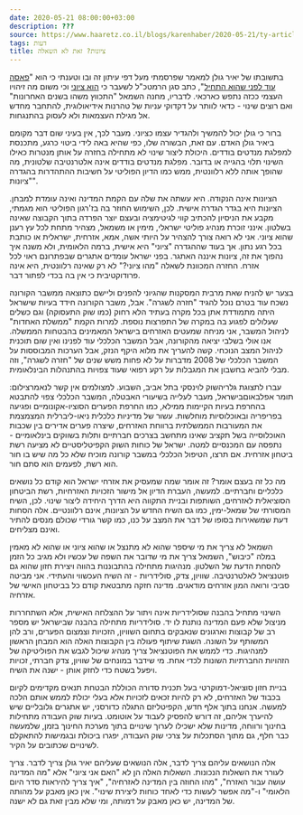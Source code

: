 ```yaml
---
date: 2020-05-21 08:00:00+03:00
description: ???
source: https://www.haaretz.co.il/blogs/karenhaber/2020-05-21/ty-article/0000017f-f8c8-d318-afff-fbeb4af50000
tags: דעות
title: ציונות? זאת לא השאלה
---
```


בתשובתו של יאיר גולן למאמר שפרסמתי מעל דפי עיתון זה ובו וטענתי כי הוא "[פאסה עוד לפני שהוא התחיל](/blogs/karenhaber/2020-05-12/ty-article/0000017f-f8fe-d460-afff-fbfeb0ef0000)", כתב סגן הרמטכ"ל לשעבר כי [הוא ציוני](/opinions/2020-05-14/ty-article-opinion/.premium/0000017f-e89e-df2c-a1ff-fedf076f0000) וכי משום מה זיהויו העצמי ככזה נתפש כארכאי. לדבריו, מחנה השמאל "התכווץ משהו בשנים האחרונות" ואם רוצים שינוי - כדאי לוותר על דקדוקי עניות של טהרנות אידיאולוגית, להתחבר מחדש אל מגילת העצמאות ולא לעסוק בהתנגחות. 

ברור כי גולן יכול להמשיך ולהגדיר עצמו כציוני. מעבר לכך, אין בעיני שום דבר מקומם ביאיר גולן האדם. עם זאת, הבשורה שלו, כפי שהיא באה לידי ביטוי כרגע, מתכנסת למפלגת מנדטים בודדים. היכולת ליצור שינוי לא מתחילה בחזרה על אותן מנטרות כאילו השינוי תלוי בהגייה או בדובר. מפלגת מנדטים בודדים אינה אלטרנטיבה שלטונית, מה שהופך אותה ללא רלוונטית, ממש כמו הדיון הפוליטי על חשיבות ההתהדרות בהגדרה "ציונות". 

הציונות אינה הנקודה. היא עשתה את שלה עם הקמת המדינה ואינה עומדת למבחן. הציונות היא בגדר הגדרה אישית. לכן, השימוש החוזר בה בז'רגון הפוליטי הוא מגמתי, מקבע את הניסיון להכתיב קווי לגיטימציה ובעצם יוצר הפרדה בתוך הקבוצה שאינה בשלטון. אינני זוכרת מנהיג פוליטי ישראלי, מימין או משמאל, מצהיר מתחת לכל עץ רענן שהוא ציוני. אני לא רואה צורך להצהיר על היותי אשה, אמא, אזרחית, ישראלית או כותבת בכל רגע נתון. אך בעוד שההגדרה "ציוני" היא אישית, ברמה הלאומית, ולא משנה איך נהפוך את זה, ציונות איננה האתגר. בפני ישראל עומדים אתגרים שבפתרונם ראוי לכל אזרח. החזרה המכוונת לשאלה "מהו ציוני?" לא רק שאינה רלוונטית, היא אינה פרודוקטיבית כי אין בה בכדי לפתור דבר. 

בצער יש להניח שאת מרבית המסקנות שהגיוני להפנים וליישם כתוצאה ממשבר הקורונה נשכח עוד בטרם נוכל להגיד "חזרה לשגרה". אבל, משבר הקורונה חידד בעיות שישראל היתה מתמודדת אתן בכל מקרה בעתיד הלא רחוק (כמו שוק התעסוקה) וגם כשלים שעלולים לפגוע בה במקרה של התפרצות נוספת. למרות הקמת "ממשלת האחדות" לניהול המשבר, אני מניחה שמעטים האזרחים בישראל המאמינים בהבטחות הממשלה. אנו אולי בשלבי יציאה מהקורונה, אבל המשבר הכלכלי עוד לפנינו ואין שום תוכנית לניהול המצב הנוכחי. קשה להעריך את מלוא היקף הנזק, אבל הערכות המבוססות על המשבר הכלכלי של 2008 מדברות על לא פחות משש שנים של "חזרה לשגרה", וזה מבלי להביא בחשבון את המגבלות על רקע רפואי שעוד צפויות בהתנהלות הבינלאומית. 

 עברו לתצוגת גלריהשוק לוינסקי בתל אביב, השבוע. למצולמים אין קשר לנאמרצילום: תומר אפלבאוםבישראל, מעבר לעלייה בשיעורי האבטלה, המשבר הכלכלי צפוי להתבטא בהחרפת בעיות הקיימות ממילא, כמו החרפת הפערים הסוציו-אקונומיים ופגיעה בפריפריה ובאוכלוסיות מוחלשות. עשור של מדיניות כלכלית ניאו-ליברלית המצמצמת את המעורבות הממשלתית ברווחת האזרחים, שיצרה פערים אדירים בין שכבות האוכלוסייה בשל תקציב שאינו מתחשב בצרכים חברתיים ותלות בשווקים בינלאומיים - נתפסה עם המכנסיים למטה. ישראל של כוחות השוק הקפיטליסטיים לא מציעה רשת ביטחון אזרחית. אם תרצו, הטיפול הכלכלי במשבר קורונה מוכיח שלא כל מה שיש בו חור הוא רשת, לפעמים הוא סתם חור. 

מה כל זה בעצם אומר? זה אומר שמה שמעסיק את אזרחי ישראל הוא קודם כל נושאים כלכליים וחברתיים. למעשה, העברת הדיון אל מישור הזכויות האזרחיות, רשת הביטחון הסוציאלית לאזרחים, השותפות ובניית התקווה היא הדרך היחידה ליצור שינוי. לכן, השיח המסורתי של שמאל-ימין, כמו גם השיח החדש על הציונות, אינם רלוונטיים. אלה הסחות דעת שמשאירות בסופו של דבר את המצב על כנו, כמו קשר גורדי שכולם מנסים להתיר ואינם מצליחים. 

השמאל לא צריך את מי שיספר שהוא לא מתנצל או שהוא ציוני או שהוא לא מאמין במלה "כיבוש", השמאל צריך את מי שדובר את השפה של עכשיו ולא מגיב כל הזמן להסחת הדעת של השלטון. מנהיגות מתחילה בהתבוננות בהווה ויצירת חזון שהוא גם פוטנציאל לאלטרנטיבה. שוויון, צדק, סולידריות - זה השיח העכשווי והעתידי. אני מביטה סביבי ורואה המון אזרחים מודאגים. מדינה חזקה מתבטאת קודם כל בביטחון האישי של אזרחיה. 

השינוי מתחיל בהבנה שסולידריות אינה ויתור על ההצלחה האישית, אלא השתחררות מניצול שלא פעם המדינה נותנת לו יד. סולידריות מתחילה בהבנה שבישראל יש מספר רב של קבוצות וארגונים שנאבקים בתחום השוויון, הזכויות וצמצום הפערים, ורב להן המשותף על השונה. השגת שיתוף פעולה בין הקבוצות האלה הוא המבחן הראשון למנהיגות. כדי לממש את הפוטנציאל צריך מנהיג שיכול לגבש את הפוליטיקה של הזהויות החברתיות השונות לכדי אחת. מי שידבר במונחים של שוויון, צדק חברתי, זכויות ויפעל בשטח כדי לחזק אותן - ישנה את השיח. 

בניית חזון סוציאל-דמוקרטי בעל תכנית סדורה הכוללת הבטחת תנאים מקדימים לקיום בכבוד של האזרחים, לא רק להיות זכאים לזכויות אלא בעלי יכולת לממש אותם הלכה למעשה. אנחנו בתוך אלף חדש, הקפיטליזם התגלה כדורסני, יש אתגרים גלובליים שיש להיערך אליהם, זה דורש להפסיק לעבוד על אוטומט. בעיות שוק העבודה מתחילות בחינוך ורווחה, מדינות שלא ישכילו לערוך שינויים בתוך מערכת החינוך בזמן, שלמעשה כבר חלף, גם מתוך הסתכלות על צרכי שוק העבודה, יפגרו ביכולת ובגמישות להתאקלם לשינויים שכתובים על הקיר. 

אלה הנושאים עליהם צריך לדבר, אלה הנושאים שעליהם יאיר גולן צריך לדבר. צריך לעורר את השאלות הנכונות. השאלות האלה הן לא "האם אני ציוני" אלא "מה המדינה עושה עבור האזרח", "מהו החוזה בין המדינה לאזרחיה", "איך צריך להיראות סדר היום הלאומי" ו-"מה אפשר לעשות כדי לאחד כוחות ליצירת שינוי". אין כאן מאבק על מהותה של המדינה, יש כאן מאבק על דמותה, ומי שלא מבין זאת גם לא ישנה.